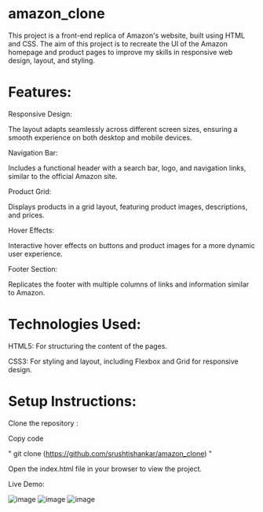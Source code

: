 # amazon_clone

This project is a front-end replica of Amazon's website, built using HTML and CSS. The aim of this project is to recreate the UI of the Amazon homepage and product pages to improve my skills in responsive web design, layout, and styling.

# Features:

Responsive Design:

The layout adapts seamlessly across different screen sizes, ensuring a smooth experience on both desktop and mobile devices.

Navigation Bar: 

Includes a functional header with a search bar, logo, and navigation links, similar to the official Amazon site.

Product Grid:

Displays products in a grid layout, featuring product images, descriptions, and prices.

Hover Effects: 

Interactive hover effects on buttons and product images for a more dynamic user experience.

Footer Section:

Replicates the footer with multiple columns of links and information similar to Amazon.

# Technologies Used:

HTML5: For structuring the content of the pages.

CSS3: For styling and layout, including Flexbox and Grid for responsive design.

# Setup Instructions:

Clone the repository :

Copy code

 " git clone (https://github.com/srushtishankar/amazon_clone) "
 
Open the index.html file in your browser to view the project.

Live Demo:

![image](https://github.com/user-attachments/assets/fce6f8c3-9720-49e4-9849-f55187f84dfb)
![image](https://github.com/user-attachments/assets/a1757c9d-8b5e-440f-b027-3407201e0a25)
![image](https://github.com/user-attachments/assets/3f190da8-c6ff-4312-b6ec-7a608f5610b9)





